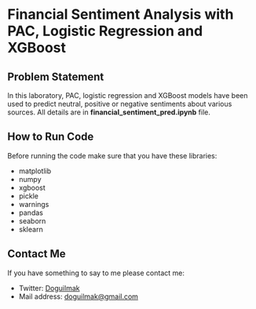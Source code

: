 
# Financial Sentiment Analysis with PAC, Logistic Regression and XGBoost

## Problem Statement

In this laboratory, PAC, logistic regression and XGBoost models have been used to predict neutral, positive or negative sentiments about various sources. All details are in **financial_sentiment_pred.ipynb** file.

## How to Run Code

Before running the code make sure that you have these libraries:

 - matplotlib
 - numpy
 - xgboost
 - pickle
 - warnings
 - pandas
 - seaborn
 - sklearn

## Contact Me

If you have something to say to me please contact me: 

 - Twitter: [Doguilmak](https://twitter.com/Doguilmak)  
 - Mail address: doguilmak@gmail.com
